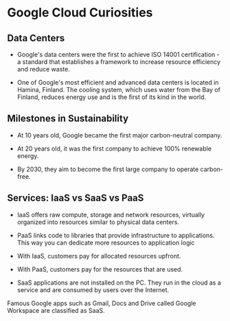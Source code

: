 # Google Cloud Curiosities

## Data Centers

- Google's data centers were the first to achieve ISO 14001 certification - a standard that establishes a framework to increase resource efficiency and reduce waste.

- One of Google's most efficient and advanced data centers is located in Hamina, Finland. The cooling system, which uses water from the Bay of Finland, reduces energy use and is the first of its kind in the world.

## Milestones in Sustainability

- At 10 years old, Google became the first major carbon-neutral company.

- At 20 years old, it was the first company to achieve 100% renewable energy.

- By 2030, they aim to become the first large company to operate carbon-free.


## Services: IaaS vs SaaS vs PaaS

- IaaS offers raw compute, storage and network resources, virtually organized into resources similar to physical data centers.

- PaaS links code to libraries that provide infrastructure to applications.
This way you can dedicate more resources to application logic


- With IaaS, customers pay for allocated resources upfront.

- With PaaS, customers pay for the resources that are used.

- SaaS applications are not installed on the PC.
They run in the cloud as a service and are consumed by users over the Internet.

Famous Google apps such as Gmail, Docs and Drive called Google Workspace are classified as SaaS.

